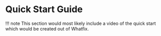 # Quick Start Guide

!!! note
    This section would most likely include a video of the quick start which would be created out of Whatfix.
